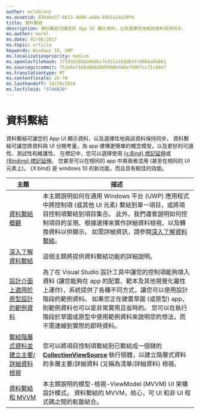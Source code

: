 ```yaml
---
author: mcleblanc
ms.assetid: 83b4be37-6613-4d00-a48a-0451a24a30fb
title: 資料繫結
description: 資料繫結可讓您的 App UI 顯示資料，以及選擇性地與該資料保持同步。
ms.author: markl
ms.date: 02/08/2017
ms.topic: article
keywords: Windows 10, UWP
ms.localizationpriority: medium
ms.openlocfilehash: 37193d28bbb060bc7e315a15dd83fc0084a6b861
ms.sourcegitcommit: 753e0a7160a88830d9908b446ef0907cc71c64e7
ms.translationtype: MT
ms.contentlocale: zh-TW
ms.lasthandoff: 10/29/2018
ms.locfileid: "5746620"
---
```

# <a name="data-binding"></a>資料繫結

資料繫結可讓您的 App UI 顯示資料，以及選擇性地與該資料保持同步。 資料繫結可讓您將資料與 UI 分開考量，為 app 建構更簡單的概念模型，以及更好的可讀性、測試性和維護性。 在標記中，您可以選擇使用 [{x:Bind} 標記延伸](https://msdn.microsoft.com/library/windows/apps/Mt204783)或 [{Binding} 標記延伸](https://msdn.microsoft.com/library/windows/apps/Mt204782)。 您甚至可以在相同的 app 中將兩者混用 (甚至在相同的 UI 元素上)。 {X:bind} 是 windows 10 的新功能，而且具有較佳的效能。

| 主題 | 描述 |
|-------|-------------|
| [資料繫結概觀](data-binding-quickstart.md) | 本主題說明如何在通用 Windows 平台 (UWP) 應用程式中將控制項 (或其他 UI 元素) 繫結到單一項目，或將項目控制項繫結到項目集合。 此外，我們還會說明如何控制項目的呈現、根據選擇來實作詳細資料檢視、以及轉換資料以供顯示。 如需詳細資訊，請參閱[深入了解資料繫結](data-binding-in-depth.md)。 | 
| [深入了解資料繫結](data-binding-in-depth.md) | 這個主題將提供資料繫結功能的詳細說明。 |
| [設計介面上適用於原型設計的範例資料](displaying-data-in-the-designer.md) | 為了在 Visual Studio 設計工具中讓您的控制項能夠填入資料 (讓您能夠在 app 的配置、範本及其他視覺化屬性上運作)，系統提供了各種不同方式，讓您可以使用設計階段的範例資料。 如果您正在建置草圖 (或原型) app，則範例資料也可以是非常實用且省時的。 您可以在執行階段於草圖或原型中使用範例資料來說明您的想法，而不需連線到實際的即時資料。 |
| [繫結階層式資料並建立主要/詳細資料檢視](how-to-bind-to-hierarchical-data-and-create-a-master-details-view.md) | 您可以將項目控制項繫結到已繫結成一個鏈的 [<strong>CollectionViewSource</strong>](https://msdn.microsoft.com/library/windows/apps/BR209833) 執行個體，以建立階層式資料的多層主要/詳細資料 (又稱為清單/詳細資料) 檢視。 |
| [資料繫結和 MVVM](data-binding-and-mvvm.md) | 本主題說明的模型-檢視-ViewModel (MVVM) UI 架構設計模式。 資料繫結的 MVVM，核心，可 UI 和非 UI 程式碼之間的鬆散結合。 |
